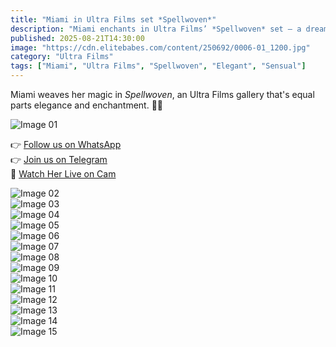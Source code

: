 ```yaml
---
title: "Miami in Ultra Films set *Spellwoven*"
description: "Miami enchants in Ultra Films’ *Spellwoven* set — a dreamy fusion of glamour, light, and captivating allure."
published: 2025-08-21T14:30:00
image: "https://cdn.elitebabes.com/content/250692/0006-01_1200.jpg"
category: "Ultra Films"
tags: ["Miami", "Ultra Films", "Spellwoven", "Elegant", "Sensual"]
---
```


Miami weaves her magic in *Spellwoven*, an Ultra Films gallery that's equal parts elegance and enchantment. 🌙✨  

![Image 01](https://cdn.elitebabes.com/content/250692/0006-01_1200.jpg)  

👉 [Follow us on WhatsApp](https://redirecting-kappa.vercel.app/)  
👉 [Join us on Telegram](https://redirecting-kappa.vercel.app/)  
🔞 [Watch Her Live on Cam](https://redirecting-kappa.vercel.app/)  

![Image 02](https://cdn.elitebabes.com/content/250692/0006-02_1200.jpg)  
![Image 03](https://cdn.elitebabes.com/content/250692/0006-03_1200.jpg)  
![Image 04](https://cdn.elitebabes.com/content/250692/0006-04_1200.jpg)  
![Image 05](https://cdn.elitebabes.com/content/250692/0006-05_1200.jpg)  
![Image 06](https://cdn.elitebabes.com/content/250692/0006-06_1200.jpg)  
![Image 07](https://cdn.elitebabes.com/content/250692/0006-07_1200.jpg)  
![Image 08](https://cdn.elitebabes.com/content/250692/0006-08_1200.jpg)  
![Image 09](https://cdn.elitebabes.com/content/250692/0006-09_1200.jpg)  
![Image 10](https://cdn.elitebabes.com/content/250692/0006-10_1200.jpg)  
![Image 11](https://cdn.elitebabes.com/content/250692/0006-11_1200.jpg)  
![Image 12](https://cdn.elitebabes.com/content/250692/0006-12_1200.jpg)  
![Image 13](https://cdn.elitebabes.com/content/250692/0006-13_1200.jpg)  
![Image 14](https://cdn.elitebabes.com/content/250692/0006-14_1200.jpg)  
![Image 15](https://cdn.elitebabes.com/content/250692/0006-15_1200.jpg)